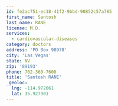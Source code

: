 ```yaml
---
id: fe2ac751-ec18-41f2-9bbd-90852c57a785
first_name: Santosh
last_name: RANE
license: M.D.
services:
  - cardiovascular-diseases
category: doctors
address: 'PO Box 98978'
city: 'Las Vegas'
state: NV
zip: '89193'
phone: 702-360-7600
title: 'Santosh RANE'
_geoloc:
  lng: -114.972061
  lat: 35.927901
---
```


